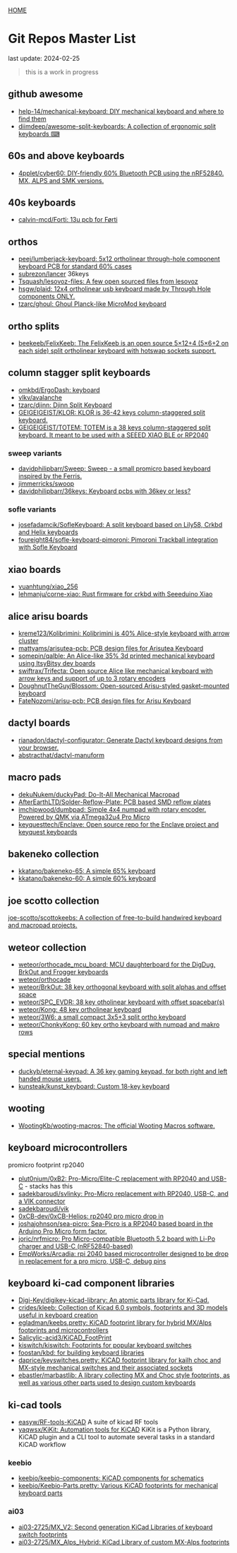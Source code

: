 [HOME](/)

# Git Repos Master List
last update: 2024-02-25

> this is a work in progress

## github awesome 
- [help-14/mechanical-keyboard: DIY mechanical keyboard and where to find them](https://github.com/help-14/mechanical-keyboard)  
- [diimdeep/awesome-split-keyboards: A collection of ergonomic split keyboards ⌨](https://github.com/diimdeep/awesome-split-keyboards) 

## 60s and above keyboards
- [4pplet/cyber60: DIY-friendly 60% Bluetooth PCB using the nRF52840. MX, ALPS and SMK versions.](https://github.com/4pplet/cyber60)

## 40s keyboards
- [calvin-mcd/Forti: 13u pcb for Førti](https://github.com/calvin-mcd/Forti)

## orthos 
- [peej/lumberjack-keyboard: 5x12 ortholinear through-hole component keyboard PCB for standard 60% cases](https://github.com/peej/lumberjack-keyboard)
- [subrezon/lancer](https://github.com/subrezon/lancer) 36keys
- [Tsquash/lesovoz-files: A few open sourced files from lesovoz](https://github.com/Tsquash/lesovoz-files) 
- [hsgw/plaid: 12x4 ortholinear usb keyboard made by Through Hole components ONLY.](https://github.com/hsgw/plaid)
- [tzarc/ghoul: Ghoul Planck-like MicroMod keyboard](https://github.com/tzarc/ghoul)

## ortho splits
- [beekeeb/FelixKeeb: The FelixKeeb is an open source 5×12+4 (5×6+2 on each side) split ortholinear keyboard with hotswap sockets support.](https://github.com/beekeeb/FelixKeeb) 


## column stagger split keyboards
- [omkbd/ErgoDash: keyboard](https://github.com/omkbd/ErgoDash)  
- [vlkv/avalanche](https://github.com/vlkv/avalanche)
- [tzarc/djinn: Djinn Split Keyboard](https://github.com/tzarc/djinn) 
- [GEIGEIGEIST/KLOR: KLOR is 36-42 keys column-staggered split keyboard.](https://github.com/GEIGEIGEIST/KLOR) 
- [GEIGEIGEIST/TOTEM: TOTEM is a 38 keys column-staggered split keyboard. It meant to be used with a SEEED XIAO BLE or RP2040](https://github.com/GEIGEIGEIST/TOTEM)

### sweep variants
- [davidphilipbarr/Sweep: Sweep - a small promicro based keyboard inspired by the Ferris.](https://github.com/davidphilipbarr/Sweep) 
- [jimmerricks/swoop](https://github.com/jimmerricks/swoop)
- [davidphilipbarr/36keys: Keyboard pcbs with 36key or less?](https://github.com/davidphilipbarr/36keys) 

### sofle variants
- [josefadamcik/SofleKeyboard: A split keyboard based on Lily58, Crkbd and Helix keyboards](https://github.com/josefadamcik/SofleKeyboard)
- [foureight84/sofle-keyboard-pimoroni: Pimoroni Trackball integration with Sofle Keyboard](https://github.com/foureight84/sofle-keyboard-pimoroni)

## xiao boards
- [vuanhtung/xiao_256](https://github.com/vuanhtung/xiao_256) 
- [lehmanju/corne-xiao: Rust firmware for crkbd with Seeeduino Xiao](https://github.com/lehmanju/corne-xiao)

## alice arisu boards
- [kreme123/Kolibrimini: Kolibrimini is 40% Alice-style keyboard with arrow cluster](https://github.com/kreme123/Kolibrimini) 
- [mattyams/arisutea-pcb: PCB design files for Arisutea Keyboard](https://github.com/mattyams/arisutea-pcb) 
- [somepin/qalble: An Alice-like 35% 3d printed mechanical keyboard using ItsyBitsy dev boards](https://github.com/somepin/qalble) 
- [swiftrax/Trifecta: Open source Alice like mechanical keyboard with arrow keys and support of up to 3 rotary encoders](https://github.com/swiftrax/Trifecta)
- [DoughnutTheGuy/Blossom: Open-sourced Arisu-styled gasket-mounted keyboard](https://github.com/DoughnutTheGuy/Blossom)
- [FateNozomi/arisu-pcb: PCB design files for Arisu Keyboard](https://github.com/FateNozomi/arisu-pcb) 

## dactyl boards
- [rianadon/dactyl-configurator: Generate Dactyl keyboard designs from your browser.](https://github.com/rianadon/dactyl-configurator) 
- [abstracthat/dactyl-manuform](https://github.com/abstracthat/dactyl-manuform) 

## macro pads 
- [dekuNukem/duckyPad: Do-It-All Mechanical Macropad](https://github.com/dekuNukem/duckyPad) 
- [AfterEarthLTD/Solder-Reflow-Plate: PCB based SMD reflow plates](https://github.com/AfterEarthLTD/Solder-Reflow-Plate)  
- [imchipwood/dumbpad: Simple 4x4 numpad with rotary encoder. Powered by QMK via ATmega32u4 Pro Micro](https://github.com/imchipwood/dumbpad) 
- [keyquesttech/Enclave: Open source repo for the Enclave project and keyquest keyboards](https://github.com/keyquesttech/Enclave)

## bakeneko collection
- [kkatano/bakeneko-65: A simple 65% keyboard](https://github.com/kkatano/bakeneko-65)
- [kkatano/bakeneko-60: A simple 60% keyboard](https://github.com/kkatano/bakeneko-60) 

## joe scotto collection
[joe-scotto/scottokeebs: A collection of free-to-build handwired keyboard and macropad projects.](https://github.com/joe-scotto/scottokeebs)

## weteor collection
- [weteor/orthocade_mcu_board: MCU daughterboard for the DigDug, BrkOut and Frogger keyboards](https://github.com/weteor/orthocade_mcu_board)
- [weteor/orthocade](https://github.com/weteor/orthocade) 
- [weteor/BrkOut: 38 key orthogonal keyboard with split alphas and offset space](https://github.com/weteor/BrkOut)
- [weteor/SPC_EVDR: 38 key otholinear keyboard with offset spacebar(s)](https://github.com/weteor/SPC_EVDR)
- [weteor/Kong: 48 key ortholinear keyboard](https://github.com/weteor/Kong) 
- [weteor/3W6: a small compact 3x5+3 split ortho keyboard](https://github.com/weteor/3W6) 
- [weteor/ChonkyKong: 60 key ortho keyboard with numpad and makro rows](https://github.com/weteor/ChonkyKong) 

## special mentions
- [duckyb/eternal-keypad: A 36 key gaming keypad, for both right and left handed mouse users.](https://github.com/duckyb/eternal-keypad)
- [kunsteak/kunst_keyboard: Custom 18-key keyboard](https://github.com/kunsteak/kunst_keyboard)

## wooting
- [WootingKb/wooting-macros: The official Wooting Macros software.](https://github.com/WootingKb/wooting-macros)  

## keyboard microcontrollers
promicro footprint rp2040
- [plut0nium/0xB2: Pro-Micro/Elite-C replacement with RP2040 and USB-C](https://github.com/plut0nium/0xB2) - stacks has this
- [sadekbaroudi/svlinky: Pro-Micro replacement with RP2040, USB-C, and a VIK connector](https://github.com/sadekbaroudi/svlinky/) 
- [sadekbaroudi/vik](https://github.com/sadekbaroudi/vik) 
- [0xCB-dev/0xCB-Helios: rp2040 pro micro drop in](https://github.com/0xCB-dev/0xCB-Helios)
- [joshajohnson/sea-picro: Sea-Picro is a RP2040 based board in the Arduino Pro Micro form factor.](https://github.com/joshajohnson/sea-picro) 
- [joric/nrfmicro: Pro Micro-compatible Bluetooth 5.2 board with Li-Po charger and USB-C (nRF52840-based)](https://github.com/joric/nrfmicro)
- [EmpWorks/Arcadia: rpi 2040 based microcontroller designed to be drop in replacement for a pro micro, USB-C, debug pins](https://github.com/EmpWorks/Arcadia)

## keyboard ki-cad component libraries 
- [Digi-Key/digikey-kicad-library: An atomic parts library for Ki-Cad.](https://github.com/Digi-Key/digikey-kicad-library) 
- [crides/kleeb: Collection of Kicad 6.0 symbols, footprints and 3D models useful in keyboard creation](https://github.com/crides/kleeb)
- [egladman/keebs.pretty: KiCAD footprint library for hybrid MX/Alps footprints and microcontrollers](https://github.com/egladman/keebs.pretty)  
- [Salicylic-acid3/KiCAD_FootPrint](https://github.com/Salicylic-acid3/KiCAD_FootPrint)
- [kiswitch/kiswitch: Footprints for popular keyboard switches](https://github.com/kiswitch/kiswitch)
- [foostan/kbd: for building keyboard libraries](https://github.com/foostan/kbd)
- [daprice/keyswitches.pretty: KiCAD footprint library for kailh choc and MX-style mechanical switches and their associated sockets](https://github.com/daprice/keyswitches.pretty)
- [ebastler/marbastlib: A library collecting MX and Choc style footprints, as well as various other parts used to design custom keyboards](https://github.com/ebastler/marbastlib)

## ki-cad tools
- [easyw/RF-tools-KiCAD](https://github.com/easyw/RF-tools-KiCAD/releases/tag/v1.2.3)  A suite of kicad RF tools
- [yaqwsx/KiKit: Automation tools for KiCAD](https://github.com/yaqwsx/KiKit)  KiKit is a Python library, KiCAD plugin and a CLI tool to automate several tasks in a standard KiCAD workflow

### keebio
- [keebio/keebio-components: KiCAD components for schematics](https://github.com/keebio/keebio-components) 
- [keebio/Keebio-Parts.pretty: Various KiCAD footprints for mechanical keyboard parts](https://github.com/keebio/Keebio-Parts.pretty)

### ai03
- [ai03-2725/MX_V2: Second generation KiCad Libraries of keyboard switch footprints](https://github.com/ai03-2725/MX_V2)
- [ai03-2725/MX_Alps_Hybrid: KiCad Library of custom MX-Alps footprints](https://github.com/ai03-2725/MX_Alps_Hybrid)
